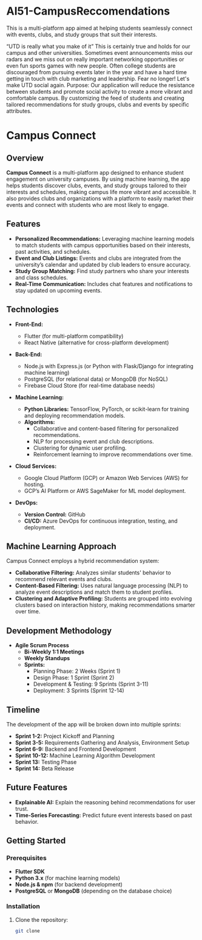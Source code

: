 # AI51-CampusReccomendations
This is a multi-platform app aimed at helping students seamlessly connect with events, clubs, and study groups that suit their interests. 

 “UTD is really what you make of it” This is certainly true and holds for our campus and other universities. Sometimes event announcements miss our radars and we miss out on really important networking opportunities or even fun sports games with new people. Often college students are discouraged from pursuing events later in the year and have a hard time getting in touch with club marketing and leadership. Fear no longer! Let's make UTD social again. 
Purpose: Our application will reduce the resistance between students and promote social activity to create a more vibrant and comfortable campus. By customizing the feed of students and creating tailored recommendations for study groups, clubs and events by specific attributes. 

# Campus Connect

## Overview
**Campus Connect** is a multi-platform app designed to enhance student engagement on university campuses. By using machine learning, the app helps students discover clubs, events, and study groups tailored to their interests and schedules, making campus life more vibrant and accessible. It also provides clubs and organizations with a platform to easily market their events and connect with students who are most likely to engage.

## Features
- **Personalized Recommendations:** Leveraging machine learning models to match students with campus opportunities based on their interests, past activities, and schedules.
- **Event and Club Listings:** Events and clubs are integrated from the university’s calendar and updated by club leaders to ensure accuracy.
- **Study Group Matching:** Find study partners who share your interests and class schedules.
- **Real-Time Communication:** Includes chat features and notifications to stay updated on upcoming events.
  
## Technologies
- **Front-End:**
  - Flutter (for multi-platform compatibility)
  - React Native (alternative for cross-platform development)
  
- **Back-End:**
  - Node.js with Express.js (or Python with Flask/Django for integrating machine learning)
  - PostgreSQL (for relational data) or MongoDB (for NoSQL)
  - Firebase Cloud Store (for real-time database needs)

- **Machine Learning:**
  - **Python Libraries:** TensorFlow, PyTorch, or scikit-learn for training and deploying recommendation models.
  - **Algorithms:**
    - Collaborative and content-based filtering for personalized recommendations.
    - NLP for processing event and club descriptions.
    - Clustering for dynamic user profiling.
    - Reinforcement learning to improve recommendations over time.
  
- **Cloud Services:**
  - Google Cloud Platform (GCP) or Amazon Web Services (AWS) for hosting.
  - GCP’s AI Platform or AWS SageMaker for ML model deployment.
  
- **DevOps:**
  - **Version Control:** GitHub
  - **CI/CD:** Azure DevOps for continuous integration, testing, and deployment.

## Machine Learning Approach
Campus Connect employs a hybrid recommendation system:
- **Collaborative Filtering:** Analyzes similar students' behavior to recommend relevant events and clubs.
- **Content-Based Filtering:** Uses natural language processing (NLP) to analyze event descriptions and match them to student profiles.
- **Clustering and Adaptive Profiling:** Students are grouped into evolving clusters based on interaction history, making recommendations smarter over time.

## Development Methodology
- **Agile Scrum Process**
  - **Bi-Weekly 1:1 Meetings**
  - **Weekly Standups**
  - **Sprints:**
    - Planning Phase: 2 Weeks (Sprint 1)
    - Design Phase: 1 Sprint (Sprint 2)
    - Development & Testing: 9 Sprints (Sprint 3-11)
    - Deployment: 3 Sprints (Sprint 12-14)
  
## Timeline
The development of the app will be broken down into multiple sprints:

- **Sprint 1-2:** Project Kickoff and Planning
- **Sprint 3-5:** Requirements Gathering and Analysis, Environment Setup
- **Sprint 6-9:** Backend and Frontend Development
- **Sprint 10-12:** Machine Learning Algorithm Development
- **Sprint 13:** Testing Phase
- **Sprint 14:** Beta Release

## Future Features
- **Explainable AI:** Explain the reasoning behind recommendations for user trust.
- **Time-Series Forecasting:** Predict future event interests based on past behavior.
  
## Getting Started
### Prerequisites
- **Flutter SDK**
- **Python 3.x** (for machine learning models)
- **Node.js & npm** (for backend development)
- **PostgreSQL** or **MongoDB** (depending on the database choice)
  
### Installation
1. Clone the repository:
   ```bash
   git clone 
